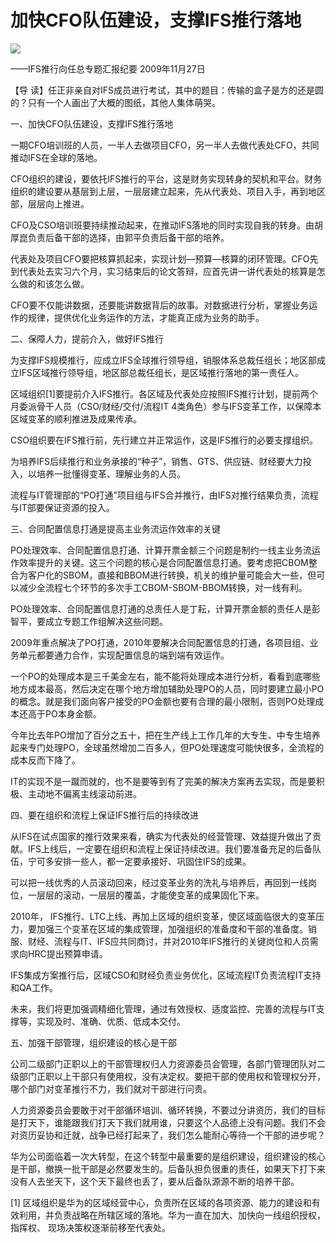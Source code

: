 # 加快CFO队伍建设，支撑IFS推行落地
<img class="pv" src="https://api.visitor.plantree.me/visitor-badge/pv?namespace=plantree.me&key=renzhengfei-speeches/加快CFO队伍建设支撑IFS推行落地.md">


——IFS推行向任总专题汇报纪要
2009年11月27日



【导  读】任正非亲自对IFS成员进行考试，其中的题目：传输的盒子是方的还是圆的？只有一个人画出了大概的图纸，其他人集体萌哭。



一、加快CFO队伍建设，支撑IFS推行落地

一期CFO培训班的人员，一半人去做项目CFO，另一半人去做代表处CFO，共同推动IFS在全球的落地。

CFO组织的建设，要依托IFS推行的平台，这是财务实现转身的契机和平台。财务组织的建设要从基层到上层，一层层建立起来，先从代表处、项目入手，再到地区部，层层向上推进。

CFO及CSO培训班要持续推动起来，在推动IFS落地的同时实现自我的转身。由胡厚崑负责后备干部的选择，由郭平负责后备干部的培养。

代表处及项目CFO要把核算抓起来，实现计划—预算—核算的闭环管理。CFO先到代表处去实习六个月，实习结束后的论文答辩，应首先讲一讲代表处的核算是怎么做的和该怎么做。

CFO要不仅能讲数据，还要能讲数据背后的故事。对数据进行分析，掌握业务运作的规律，提供优化业务运作的方法，才能真正成为业务的助手。

二、保障人力，提前介入，做好IFS推行

为支撑IFS规模推行，应成立IFS全球推行领导组，销服体系总裁任组长；地区部成立IFS区域推行领导组，地区部总裁任组长，是区域推行落地的第一责任人。

区域组织[1]要提前介入IFS推行。各区域及代表处应按照IFS推行计划，提前两个月委派骨干人员（CSO/财经/交付/流程IT 4类角色）参与IFS变革工作，以保障本区域变革的顺利推进及成果传承。

CSO组织要在IFS推行前，先行建立并正常运作，这是IFS推行的必要支撑组织。

为培养IFS后续推行和业务承接的“种子”，销售、GTS、供应链、财经要大力投入，以培养一批懂得变革、理解业务的人员。

流程与IT管理部的“PO打通”项目组与IFS合并推行，由IFS对推行结果负责，流程与IT部要保证资源的投入。

三、合同配置信息打通是提高主业务流运作效率的关键

PO处理效率、合同配置信息打通、计算开票金额三个问题是制约一线主业务流运作效率提升的关键。这三个问题的核心是合同配置信息打通。要考虑把CBOM整合为客户化的SBOM，直接和BBOM进行转换，机关的维护量可能会大一些，但可以减少全流程七个环节的多次手工CBOM-SBOM-BBOM转换，对一线有利。

PO处理效率、合同配置信息打通的总责任人是丁耘，计算开票金额的责任人是彭智平，要成立专题工作组解决这些问题。

2009年重点解决了PO打通，2010年要解决合同配置信息的打通，各项目组、业务单元都要通力合作，实现配置信息的端到端有效运作。

一个PO的处理成本是三千美金左右，能不能将处理成本进行分析，看看到底哪些地方成本最高，然后决定在哪个地方增加辅助处理PO的人员，同时要建立最小PO的概念。就是我们面向客户接受的PO金额也要有合理的最小限制，否则PO处理成本还高于PO本身金额。

今年比去年PO增加了百分之五十，把在生产线上工作几年的大专生、中专生培养起来专门处理PO，全球虽然增加二百多人，但PO处理速度可能快很多，全流程的成本反而下降了。

IT的实现不是一蹴而就的，也不是要等到有了完美的解决方案再去实现，而是要积极、主动地不偏离主线滚动前进。

四、要在组织和流程上保证IFS推行后的持续改进

从IFS在试点国家的推行效果来看，确实为代表处的经营管理、效益提升做出了贡献。IFS上线后，一定要在组织和流程上保证持续改进。我们要准备充足的后备队伍，宁可多安排一些人，都一定要承接好、巩固住IFS的成果。

可以把一线优秀的人员滚动回来，经过变革业务的洗礼与培养后，再回到一线岗位，一层层的滚动，一层层的覆盖，才能使变革的成果固化下来。

2010年， IFS推行、LTC上线、再加上区域的组织变革，使区域面临很大的变革压力，要加强三个变革在区域的集成管理，加强组织的准备度和干部的准备度。销服、财经、流程与IT、IFS应共同商讨，并对2010年IFS推行的关键岗位和人员需求向HRC提出预算申请。

IFS集成方案推行后，区域CSO和财经负责业务优化，区域流程IT负责流程IT支持和QA工作。

未来，我们将更加强调精细化管理，通过有效授权、适度监控、完善的流程与IT支撑等，实现及时、准确、优质、低成本交付。

五、加强干部管理，组织建设的核心是干部

公司二级部门正职以上的干部管理权归人力资源委员会管理，各部门管理团队对二级部门正职以上干部只有使用权，没有决定权。要把干部的使用权和管理权分开，哪个部门对变革推行不力，我们就对干部进行问责。

人力资源委员会要敢于对干部循环培训、循环转换，不要过分讲资历，我们的目标是打天下，谁能跟我们打天下我们就用谁，只要这个人品德上没有问题。我们不会对资历妥协和迁就，战争已经打起来了，我们怎么能耐心等待一个干部的进步呢？

华为公司面临着一次大转型，在这个转型中最重要的是组织建设，组织建设的核心是干部，撤换一批干部是必然要发生的。后备队担负很重的责任，如果天下打下来没有人去坐天下，这个天下最终也丢了，要从后备队源源不断的培养干部。


[1] 区域组织是华为的区域经营中心，负责所在区域的各项资源、能力的建设和有效利用，并负责战略在所辖区域的落地。华为一直在加大、加快向一线组织授权， 指挥权、 现场决策权逐渐前移至代表处。
